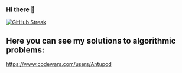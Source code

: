 ### Hi there 👋

[![GitHub Streak](http://github-readme-streak-stats.herokuapp.com?user=Antupod&date_format=M%20j%5B%2C%20Y%5D)](https://git.io/streak-stats)


Here you can see my solutions to algorithmic problems:
-----------------------------------------------------
https://www.codewars.com/users/Antupod
